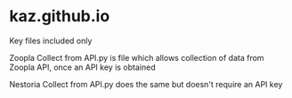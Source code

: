 # kaz.github.io

Key files included only

Zoopla Collect from API.py is file which allows collection of data from Zoopla API, once an API key is obtained

Nestoria Collect from API.py does the same but doesn't require an API key
